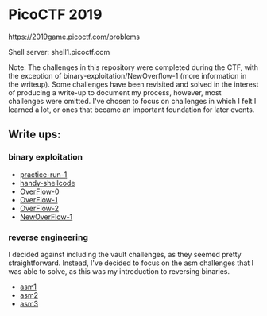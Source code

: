 # PicoCTF 2019

https://2019game.picoctf.com/problems

Shell server: shell1.picoctf.com

Note: The challenges in this repository were completed during the CTF, with the exception of binary-exploitation/NewOverflow-1 (more information in the writeup).
Some challenges have been revisited and solved in the interest of producing a write-up to document my process, however, most challenges were omitted.
I've chosen to focus on challenges in which I felt I learned a lot, or ones that became an important foundation for later events.

## Write ups:

### binary exploitation

 - [practice-run-1](./writeups/binary-exploitation/practice-run-1)
 - [handy-shellcode](./writeups/binary-exploitation/handy-shellcode)
 - [OverFlow-0](./writeups/binary-exploitation/OverFlow-0)
 - [OverFlow-1](./writeups/binary-exploitation/OverFlow-1)
 - [OverFlow-2](./writeups/binary-exploitation/OverFlow-2)
 - [NewOverFlow-1](./writeups/binary-exploitation/NewOverFlow-1)

### reverse engineering

I decided against including the vault challenges, as they seemed pretty straightforward.
Instead, I've decided to focus on the asm challenges that I was able to solve, as this was my introduction to reversing binaries.

 - [asm1](./writeups/reverse-engineering/asm1)
 - [asm2](./writeups/reverse-engineering/asm2)
 - [asm3](./writeups/reverse-engineering/asm3)

